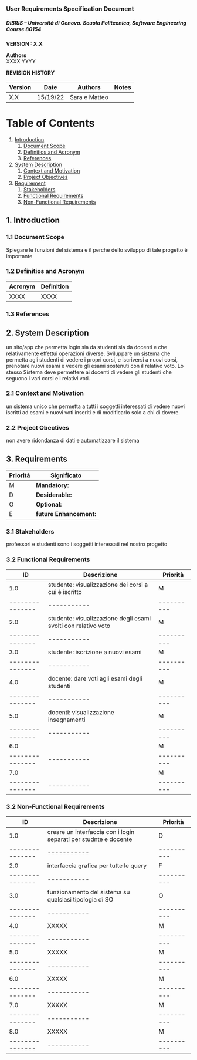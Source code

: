 
### User Requirements Specification Document
##### DIBRIS – Università di Genova. Scuola Politecnica, Software Engineering Course 80154


**VERSION : X.X**

**Authors**  
XXXX
YYYY

**REVISION HISTORY**

| Version    | Date        | Authors      | Notes        |
| ----------- | ----------- | ----------- | ----------- |
| X.X | 15/19/22 | Sara e Matteo | |

# Table of Contents

1. [Introduction](#p1)
	1. [Document Scope](#sp1.1)
	2. [Definitios and Acronym](#sp1.2) 
	3. [References](#sp1.3)
2. [System Description](#p2)
	1. [Context and Motivation](#sp2.1)
	2. [Project Objectives](#sp2.2)
3. [Requirement](#p3)
 	1. [Stakeholders](#sp3.1)
 	2. [Functional Requirements](#sp3.2)
 	3. [Non-Functional Requirements](#sp3.3)
  
  

<a name="p1"></a>

## 1. Introduction

<a name="sp1.1"></a>

### 1.1 Document Scope
Spiegare le funzioni del sistema e il perchè dello sviluppo di tale progetto è importante
<a name="sp1.2"></a>

### 1.2 Definitios and Acronym


| Acronym				| Definition | 
| ------------------------------------- | ----------- | 
| XXXX                                  | XXXX |

<a name="sp1.3"></a>

### 1.3 References 

<a name="p2"></a>

## 2. System Description
un sito/app che permetta login sia da studenti sia da docenti e che relativamente effettui operazioni diverse.
Sviluppare un sistema che permetta agli studenti di vedere i propri corsi, e iscriversi a nuovi corsi, prenotare nuovi esami e vedere gli esami sostenuti con il relativo voto. Lo stesso Sistema deve permettere ai docenti di vedere gli studenti che seguono i vari corsi e i relativi voti.

<a name="sp2.15"></a>

### 2.1 Context and Motivation
un sistema unico che permetta a tutti i soggetti interessati di vedere nuovi iscritti ad esami e nuovi voti inseriti e di modificarlo solo a chi di dovere.
<a name="sp2.2"></a>

### 2.2 Project Obectives 
non avere ridondanza di dati e automatizzare il sistema 
<a name="p3"></a>

## 3. Requirements

| Priorità | Significato | 
| --------------- | ----------- | 
| M | **Mandatory:**   |
| D | **Desiderable:** |
| O | **Optional:**    |
| E | **future Enhancement:** |

<a name="sp3.1"></a>
### 3.1 Stakeholders
professori e studenti sono i soggetti interessati nel nostro progetto



<a name="sp3.2"></a>
### 3.2 Functional Requirements 

| ID | Descrizione | Priorità |
| --------------- | ----------- | ---------- | 
| 1.0 |  studente: visualizzazione dei corsi a cui è iscritto |M|
| --------------- | ----------- | ---------- | 
| 2.0 |  studente: visualizzazione degli esami svolti con relativo voto |M|
| --------------- | ----------- | ---------- | 
| 3.0 |  studente: iscrizione a nuovi esami |M|
| --------------- | ----------- | ---------- | 
| 4.0 |  docente: dare voti agli esami degli studenti |M|
| --------------- | ----------- | ---------- | 
| 5.0 |  docenti: visualizzazione insegnamenti |M|
| --------------- | ----------- | ---------- | 
| 6.0 |    |M|
| --------------- | ----------- | ---------- | 
| 7.0 |    |M|
| --------------- | ----------- | ---------- | 

<a name="sp3.3"></a>
### 3.2 Non-Functional Requirements 
 
| ID | Descrizione | Priorità |
| --------------- | ----------- | ---------- | 
| 1.0 | creare un interfaccia con i login separati per studnte e docente |D|
| --------------- | ----------- | ---------- | 
| 2.0 |  interfaccia grafica per tutte le query |F|
| --------------- | ----------- | ---------- | 
| 3.0 |  funzionamento del sistema su qualsiasi tipologia di SO |O|
| --------------- | ----------- | ---------- | 
| 4.0 |  XXXXX |M|
| --------------- | ----------- | ---------- | 
| 5.0 |  XXXXX |M|
| --------------- | ----------- | ---------- | 
| 6.0 |  XXXXX |M|
| --------------- | ----------- | ---------- | 
| 7.0 |  XXXXX |M|
| --------------- | ----------- | ---------- | 
| 8.0 |  XXXXX |M|
| --------------- | ----------- | ---------- | 
